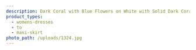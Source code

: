 ```yaml
---
description: Dark Coral with Blue Flowers on White with Solid Dark Coral
product_types:
  - womens-dresses
  - to
  - maxi-skirt
photo_path: /uploads/1324.jpg
---
```

